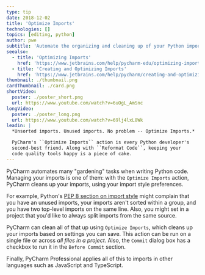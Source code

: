 ```yaml
---
type: tip
date: 2018-12-02
title: 'Optimize Imports'
technologies: []
topics: [editing, python]
author: pwe
subtitle: 'Automate the organizing and cleaning up of your Python imports with Optimize Imports.'
seealso:
  - title: 'Optimizing Imports'
    href: 'https://www.jetbrains.com/help/pycharm-edu/optimizing-imports.html'
  - title: 'Creating and Optimizing Imports'
    href: 'https://www.jetbrains.com/help/pycharm/creating-and-optimizing-imports.html'
thumbnail: ./thumbnail.png
cardThumbnail: ./card.png
shortVideo:
  poster: ./poster_short.png
  url: https://www.youtube.com/watch?v=6uOgL_AmSnc
longVideo:
  poster: ./poster_long.png
  url: https://www.youtube.com/watch?v=69lj4lxL8Wk
leadin: |
  *Unsorted imports. Unused imports. No problem -- Optimize Imports.*

  PyCharm's ``Optimize Imports`` action is every Python developer's 
  second-best friend. Along with ``Reformat Code``, keeping your 
  code quality tools happy is a piece of cake.
---
```


PyCharm automates many "gardening" tasks when writing Python code. Managing your
imports is one of them: with the `Optimize Imports` action, PyCharm cleans
up your imports, using your import style preferences.

For example, Python's
[PEP 8 section on import style](https://www.python.org/dev/peps/pep-0008/#imports)
might complain that you have an unused imports, your imports aren't sorted within
a group, and you have two top-level imports on the same line. Also, you might
set in a project that you'd like to always split imports from the same source.

PyCharm can clean all of that up using `Optimize Imports`, which cleans up your
imports based on settings you can save. This action can be run on a single
file or across _all files in a project_. Also, the `Commit` dialog box has
a checkbox to run it in the `Before Commit` section.

Finally, PyCharm Professional applies all of this to imports in other languages
such as JavaScript and TypeScript.
